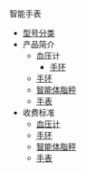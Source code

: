 <div class="sidebar-title "><i class="fa  fa-plus-square"></i>智能手表</div>

- [型号分类](/hardware/sphygmomanometer/README)
- 产品简介
  - 血压计
    - [手环](/hardware/sphygmomanometer/README)
  - [手环](/hardware/wristbrand)
  - [智能体脂秤](/hardware/sphygmomanometer)
  - [手表](/hardware/watch)
- 收费标准
  - [血压计](/hardware/sphygmomanometer)
  - [手环](/hardware/wristbrand)
  - [智能体脂秤](/hardware/sphygmomanometer)
  - [手表](/hardware/watch)
